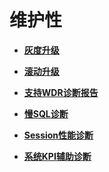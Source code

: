 # 维护性<a name="ZH-CN_TOPIC_0000001135302879"></a>

-   **[灰度升级](灰度升级.md)**  

-   **[滚动升级](滚动升级.md)**

-   **[支持WDR诊断报告](支持WDR诊断报告.md)**  

-   **[慢SQL诊断](慢SQL诊断.md)**  

-   **[Session性能诊断](Session性能诊断.md)**  

-   **[系统KPI辅助诊断](系统KPI辅助诊断.md)**  


